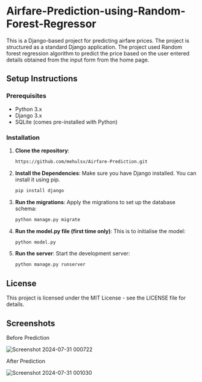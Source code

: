# Airfare-Prediction-using-Random-Forest-Regressor

This is a Django-based project for predicting airfare prices. The project is structured as a standard Django application.
The project used Random forest regression algorithm to predict the price based on the user entered details obtained from the input form from the home page.


## Setup Instructions

 ### Prerequisites

 - Python 3.x
 - Django 3.x
 - SQLite (comes pre-installed with Python)

### Installation

 1. **Clone the repository**:
    ```bash
    https://github.com/mehulsv/Airfare-Prediction.git 


 2. **Install the Dependencies**:
    Make sure you have Django installed. You can install it using pip.

    ```bash
    pip install django


 3. **Run the migrations**:
    Apply the migrations to set up the database schema:

    ```bash
    python manage.py migrate


 4. **Run the model.py file (first time only)**:
    This is to initialise the model:

    ```bash
    python model.py


 5. **Run the server**:
    Start the development server:

    ```bash
    python manage.py runserver


## License

This project is licensed under the MIT License - see the LICENSE file for details.


## Screenshots


Before Prediction  

![Screenshot 2024-07-31 000722](https://github.com/user-attachments/assets/2c7d1e83-c9c6-4bd1-9d65-9ee3a572c94a)

After Prediction  

![Screenshot 2024-07-31 001030](https://github.com/user-attachments/assets/077bda34-9c81-4713-b5b8-a5b82d4845df)
